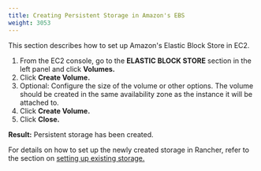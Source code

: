 ```yaml
---
title: Creating Persistent Storage in Amazon's EBS
weight: 3053
---
```


This section describes how to set up Amazon's Elastic Block Store in EC2.

1. From the EC2 console, go to the **ELASTIC BLOCK STORE** section in the left panel and click **Volumes.**
1. Click **Create Volume.**
1. Optional: Configure the size of the volume or other options. The volume should be created in the same availability zone as the instance it will be attached to.
1. Click **Create Volume.**
1. Click **Close.**

**Result:** Persistent storage has been created.

For details on how to set up the newly created storage in Rancher, refer to the section on [setting up existing storage.]({{<baseurl>}}/rancher/v2.0.x-v2.4.x/en/cluster-admin/volumes-and-storage/attaching-existing-storage/)